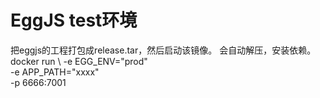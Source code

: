 # EggJS test环境
把eggjs的工程打包成release.tar，然后启动该镜像。
会自动解压，安装依赖。
docker run \ 
    -e EGG_ENV="prod"  \
    -e APP_PATH="xxxx" \
    -p 6666:7001